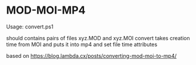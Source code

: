 # MOD-MOI-MP4

Usage:
convert.ps1 <directory>

<directory> should contains pairs of files xyz.MOD and xyz.MOI
convert takes creation time from MOI and puts it into mp4 and set file time attributes

based on 
https://blog.lambda.cx/posts/converting-mod-moi-to-mp4/
